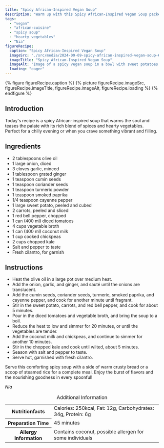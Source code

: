 ```yaml
---
title: "Spicy African-Inspired Vegan Soup"
description: "Warm up with this Spicy African-Inspired Vegan Soup packed with flavorsome spices, hearty vegetables, and coconut milk. A perfect vegan delight!"
tags:
  - "vegan"
  - "african-cuisine"
  - "spicy soup"
  - "hearty vegetables"
  - "Nia"
figureRecipe: 
  caption: "Spicy African-Inspired Vegan Soup"
  imageSrc: "./src/media/2024-09-09-spicy-african-inspired-vegan-soup-6825.png"
  imageTitle: "Spicy African-Inspired Vegan Soup"
  imageAlt: "Image of a spicy vegan soup in a bowl with sweet potatoes, carrots, red bell peppers, and chickpeas, garnished with cilantro, beside crusty bread on a wooden table under natural light."
  loading: "eager"
---
```


{% figure figureRecipe.caption %}
{% picture figureRecipe.imageSrc, figureRecipe.imageTitle, figureRecipe.imageAlt, figureRecipe.loading %}
{% endfigure %}

## Introduction

Today's recipe is a spicy African-inspired soup that warms the soul and teases the palate with its rich blend of spices and hearty vegetables. Perfect for a chilly evening or when you crave something vibrant and filling.

## Ingredients

- 2 tablespoons olive oil
- 1 large onion, diced
- 3 cloves garlic, minced
- 1 tablespoon grated ginger
- 1 teaspoon cumin seeds
- 1 teaspoon coriander seeds
- 1 teaspoon turmeric powder
- 1 teaspoon smoked paprika
- 1/4 teaspoon cayenne pepper
- 1 large sweet potato, peeled and cubed
- 2 carrots, peeled and sliced
- 1 red bell pepper, chopped
- 1 can (400 ml) diced tomatoes
- 4 cups vegetable broth
- 1 can (400 ml) coconut milk
- 1 cup cooked chickpeas
- 2 cups chopped kale
- Salt and pepper to taste
- Fresh cilantro, for garnish

## Instructions

- Heat the olive oil in a large pot over medium heat.
- Add the onion, garlic, and ginger, and sauté until the onions are translucent.
- Add the cumin seeds, coriander seeds, turmeric, smoked paprika, and cayenne pepper, and cook for another minute until fragrant.
- Stir in the sweet potato, carrots, and red bell pepper, and cook for about 5 minutes.
- Pour in the diced tomatoes and vegetable broth, and bring the soup to a boil.
- Reduce the heat to low and simmer for 20 minutes, or until the vegetables are tender.
- Add the coconut milk and chickpeas, and continue to simmer for another 10 minutes.
- Stir in the chopped kale and cook until wilted, about 5 minutes.
- Season with salt and pepper to taste.
- Serve hot, garnished with fresh cilantro.

Serve this comforting spicy soup with a side of warm crusty bread or a scoop of steamed rice for a complete meal. Enjoy the burst of flavors and the nourishing goodness in every spoonful!

*Nia*

<table><caption class='sr-only'>Additional Information</caption><tr><th>Nutritionfacts</th><td>Calories: 250kcal, Fat: 12g, Carbohydrates: 34g, Protein: 6g&nbsp;</td></tr><tr><th>Preparation Time</th><td>45 minutes&nbsp;</td></tr><tr><th>Allergy Information</th><td>Contains coconut, possible allergen for some individuals&nbsp;</td></tr></table>

